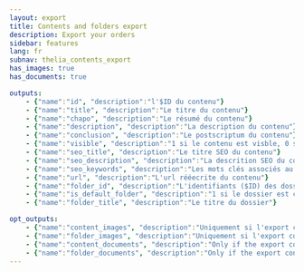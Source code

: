```yaml
---
layout: export
title: Contents and folders export
description: Export your orders
sidebar: features
lang: fr
subnav: thelia_contents_export
has_images: true
has_documents: true

outputs:
    - {"name":"id", "description":"l'$ID du contenu"}
    - {"name":"title", "description":"Le titre du contenu"}
    - {"name":"chapo", "description":"Le résumé du contenu"}
    - {"name":"description", "description":"La description du contenu"}
    - {"name":"conclusion", "description":"Le postscriptum du contenu"}
    - {"name":"visible", "description":"1 si le contenu est visble, 0 sinon"}
    - {"name":"seo_title", "description":"Le titre SEO du contenu"}
    - {"name":"seo_description", "description":"La descrition SEO du contenu"}
    - {"name":"seo_keywords", "description":"Les mots clés associés au contenu"}
    - {"name":"url", "description":"L'url rééecrite du contenu"}
    - {"name":"folder_id", "description":"L'identifiants ($ID) des dossiers associés au contenu"}
    - {"name":"is_default_folder", "description":"1 si le dossier est celui par défaut, 0 sinon"}
    - {"name":"folder_title", "description":"Le titre du dossier"}

opt_outputs:
    - {"name":"content_images", "description":"Uniquement si l'export contient des images. Le nom des images séparés par des virgules"}
    - {"name":"folder_images", "description":"Uniquement si l'export contient des images. Le nom des images du dossier séparés par des virgules"}
    - {"name":"content_documents", "description":"Only if the export contains the documents. Le nom des documents du contenus séparés par des virgules"}
    - {"name":"folder_documents", "description":"Only if the export contains the documents. Le nom des documents du dossies séparés par des virgules"}
---
```

